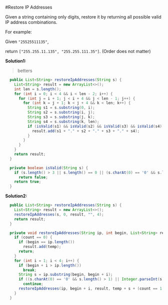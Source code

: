 #Restore IP Addresses

Given a string containing only digits, restore it by returning all possible valid IP address combinations.

For example:

Given ``"25525511135"``,

return ``["255.255.11.135", "255.255.111.35"]``. (Order does not matter)

**Solution1:**

> betters

```java
  public List<String> restoreIpAddresses(String s) {
    List<String> result = new ArrayList<>();
    int len = s.length();
    for (int i = 0; i < 4 && i < len - 2; i++) {
      for (int j = i + 1; j < i + 4 && j < len - 1; j++) {
        for (int k = j + 1; k < j + 4 && k < len; k++) {
          String s1 = s.substring(0, i);
          String s2 = s.substring(i, j);
          String s3 = s.substring(j, k);
          String s4 = s.substring(k, len);
          if (isValid(s1) && isValid(s2) && isValid(s3) && isValid(s4)) {
            result.add(s1 + "." + s2 + "." + s3 + "." + s4);
          }
        }
      }
    }
    return result;
  }

  private boolean isValid(String s) {
    if (s.length() > 3 || s.length() == 0 || (s.charAt(0) == '0' && s.length() > 1) || Integer.parseInt(s) > 255)
      return false;
    return true;
  }
```

**Solution2:**

```java
  public List<String> restoreIpAddresses(String s) {
    List<String> result = new ArrayList<>();
    restoreIpAddresses(s, 0, result, "", 4);
    return result;
  }

  private void restoreIpAddresses(String ip, int begin, List<String> result, String temp, int count) {
    if (count == 0) {
      if (begin == ip.length())
        result.add(temp);
      return;
    }
    for (int i = 1; i < 4; i++) {
      if (begin + i > ip.length())
        break;
      String s = ip.substring(begin, begin + i);
      if ((s.charAt(0) == '0' && s.length() > 1) || Integer.parseInt(s) > 255)
        continue;
      restoreIpAddresses(ip, begin + i, result, temp + s + (count == 1 ? "" : "."), count - 1);
    }
  }
```
